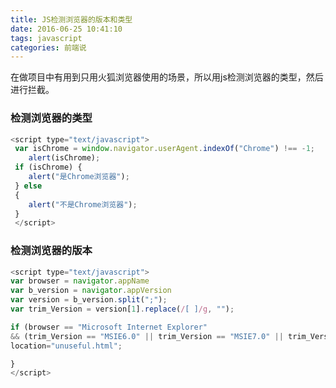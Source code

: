 ```yaml
---
title: JS检测浏览器的版本和类型
date: 2016-06-25 10:41:10
tags: javascript
categories: 前端说
---
```

在做项目中有用到只用火狐浏览器使用的场景，所以用js检测浏览器的类型，然后进行拦截。
<!-- more -->
### 检测浏览器的类型

``` javascript
<script type="text/javascript"> 
 var isChrome = window.navigator.userAgent.indexOf("Chrome") !== -1; 
    alert(isChrome);
 if (isChrome) { 
    alert("是Chrome浏览器"); 
 } else 
 { 
    alert("不是Chrome浏览器"); 
 }
 </script>﻿​
 ```
 ### 检测浏览器的版本

 ``` javascript
 <script type="text/javascript">
 var browser = navigator.appName
 var b_version = navigator.appVersion
 var version = b_version.split(";");
 var trim_Version = version[1].replace(/[ ]/g, "");
 
 if (browser == "Microsoft Internet Explorer"
 && (trim_Version == "MSIE6.0" || trim_Version == "MSIE7.0" || trim_Version == "MSIE8.0")) {
 location="unuseful.html";
 
 }
 </script>
 ```